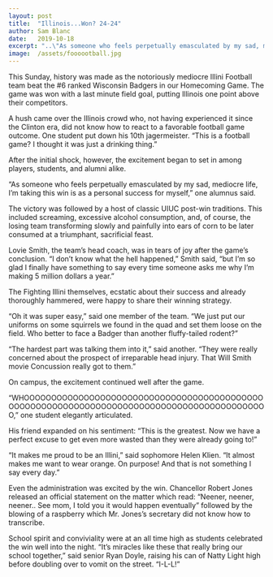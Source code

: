 ```yaml
---
layout:	post
title:	"Illinois...Won? 24-24"
author:	Sam Blanc
date:	2019-10-18
excerpt: "..\"As someone who feels perpetually emasculated by my sad, mediocre life, I'm taking this win as a personal success for myself,\" one alumnus said..."
image:	/assets/foooootball.jpg
---
```

This Sunday, history was made as the notoriously mediocre Illini Football team beat the #6 ranked Wisconsin Badgers in our Homecoming Game. The game was won with a last minute field goal, putting Illinois one point above their competitors.

A hush came over the Illinois crowd who, not having experienced it since the Clinton era, did not know how to react to a favorable football game outcome. One student put down his 10th jagermeister. “This is a football game? I thought it was just a drinking thing.”

After the initial shock, however, the excitement began to set in among players, students, and alumni alike.

“As someone who feels perpetually emasculated by my sad, mediocre life, I’m taking this win is as a personal success for myself,” one alumnus said.

The victory was followed by a host of classic UIUC post-win traditions. This included screaming, excessive alcohol consumption, and, of course, the losing team transforming slowly and painfully into ears of corn to be later consumed at a triumphant, sacrificial feast.

Lovie Smith, the team’s head coach, was in tears of joy after the game’s conclusion. “I don’t know what the hell happened,” Smith said, “but I’m so glad I finally have something to say every time someone asks me why I’m making 5 million dollars a year.”

The Fighting Illini themselves, ecstatic about their success and already thoroughly hammered, were happy to share their winning strategy.

“Oh it was super easy,” said one member of the team. “We just put our uniforms on some squirrels we found in the quad and set them loose on the field. Who better to face a Badger than another fluffy-tailed rodent?”

“The hardest part was talking them into it,” said another. “They were really concerned about the prospect of irreparable head injury. That Will Smith movie Concussion really got to them.”

On campus, the excitement continued well after the game.

“WHOOOOOOOOOOOOOOOOOOOOOOOOOOOOOOOOOOOOOOOOOOOOOOOOOOOOOOOOOOOOOOOOOOOOOOOOOOOOOOOOOOOOOOOOOOOO,” one student elegantly articulated.

His friend expanded on his sentiment: “This is the greatest. Now we have a perfect excuse to get even more wasted than they were already going to!”

“It makes me proud to be an Illini,” said sophomore Helen Klien. “It almost makes me want to wear orange. On purpose! And that is not something I say every day.”

Even the administration was excited by the win. Chancellor Robert Jones released an official statement on the matter which read: “Neener, neener, neener.. See mom, I told you it would happen eventually” followed by the blowing of a raspberry which Mr. Jones’s secretary did not know how to transcribe.

School spirit and conviviality were at an all time high as students celebrated the win well into the night. “It’s miracles like these that really bring our school together,” said senior Ryan Doyle, raising his can of Natty Light high before doubling over to vomit on the street. “I-L-L!”
